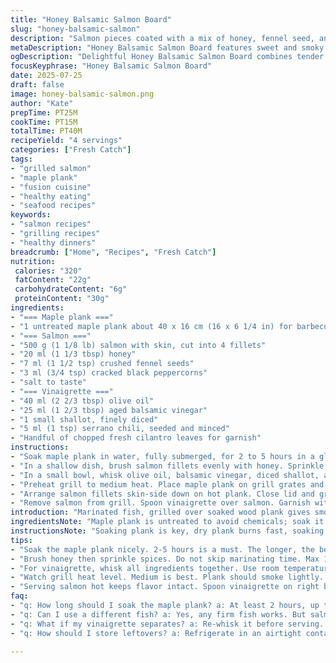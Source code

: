 ```yaml
---
title: "Honey Balsamic Salmon Board"
slug: "honey-balsamic-salmon"
description: "Salmon pieces coated with a mix of honey, fennel seed, and cracked black pepper. Grilled on a soaked, untreated maple plank. Served with a spicy balsamic vinaigrette made from olive oil, shallots, and serrano peppers instead of jalapeño. A fresh twist with chopped cilantro instead of parsley. Soak plank 2 to 5 hours. Grill 8 to 15 minutes. Quick marinade of 10 minutes. A smoky, sweet, tangy dish with a subtle kick."
metaDescription: "Honey Balsamic Salmon Board features sweet and smoky salmon grilled on maple plank, served with zesty balsamic vinaigrette and fresh cilantro."
ogDescription: "Delightful Honey Balsamic Salmon Board combines tender salmon with smoky maple flavors and a tangy vinaigrette. Perfect for grilling nights."
focusKeyphrase: "Honey Balsamic Salmon Board"
date: 2025-07-25
draft: false
image: honey-balsamic-salmon.png
author: "Kate"
prepTime: PT25M
cookTime: PT15M
totalTime: PT40M
recipeYield: "4 servings"
categories: ["Fresh Catch"]
tags:
- "grilled salmon"
- "maple plank"
- "fusion cuisine"
- "healthy eating"
- "seafood recipes"
keywords:
- "salmon recipes"
- "grilling recipes"
- "healthy dinners"
breadcrumb: ["Home", "Recipes", "Fresh Catch"]
nutrition: 
 calories: "320"
 fatContent: "22g"
 carbohydrateContent: "6g"
 proteinContent: "30g"
ingredients:
- "=== Maple plank ==="
- "1 untreated maple plank about 40 x 16 cm (16 x 6 1/4 in) for barbecue grilling, soaked"
- "=== Salmon ==="
- "500 g (1 1/8 lb) salmon with skin, cut into 4 fillets"
- "20 ml (1 1/3 tbsp) honey"
- "7 ml (1 1/2 tsp) crushed fennel seeds"
- "3 ml (3/4 tsp) cracked black peppercorns"
- "salt to taste"
- "=== Vinaigrette ==="
- "40 ml (2 2/3 tbsp) olive oil"
- "25 ml (1 2/3 tbsp) aged balsamic vinegar"
- "1 small shallot, finely diced"
- "5 ml (1 tsp) serrano chili, seeded and minced"
- "Handful of chopped fresh cilantro leaves for garnish"
instructions:
- "Soak maple plank in water, fully submerged, for 2 to 5 hours in a glass dish approx 33 x 23 cm (13 x 9 in)."
- "In a shallow dish, brush salmon fillets evenly with honey. Sprinkle with crushed fennel and black pepper. Salt lightly. Cover and chill at least 10 minutes."
- "In a small bowl, whisk olive oil, balsamic vinegar, diced shallot, and minced serrano chili. Season with salt and pepper. Set aside."
- "Preheat grill to medium heat. Place maple plank on grill grates and heat 8 to 15 minutes until beginning to smoke."
- "Arrange salmon fillets skin-side down on hot plank. Close lid and grill 8 to 15 minutes until desired doneness."
- "Remove salmon from grill. Spoon vinaigrette over salmon. Garnish with fresh cilantro leaves. Serve immediately."
introduction: "Marinated fish, grilled over soaked wood plank gives smoke and sweetness mixing. Honey tames the fennel and pepper bite. Vinaigrette with balsamic acid punch, olive oil smoothness, shallot sharpness, and serrano chili heat. Different from jalapeño. Cilantro fresh twist, replacing parsley. Grill time moves fast, must watch. Fish juicy, skin crisp. Maple plank soaks long for flavor bursts. Balancing sweet, spicy, tangy — no frills, just punch. Quick, rustic, gets smoky notes under lid. Four fillets on board. Perfect for a no-fuss grill night. A bit tangy, smoky, sharp, tender. Cook time depends on thickness, 8 to 15 minutes range works."
ingredientsNote: "Maple plank is untreated to avoid chemicals; soak it at least 2 hours, longer if possible, up to 5 hours. This soaking prevents burning and allows subtle smoky infusion into salmon. Honey quantity reduced from usual; too much coats too thick, might burn. Fennel seed crushed fine, not powdered, lends aromatic crunch with black pepper. Serrano chili chosen to swap jalapeño, adds sharper heat and fruity notes. Cilantro instead of parsley brings fresh, citrusy edge — adjust if not preferred. Vinegar slightly dialed down for balanced acidity, olive oil smooths it out. Shallot dice must be fine to blend well in vinaigrette; rough pieces distract. Salmon portion set for four servings, skin on retains moisture and crisps nicely."
instructionsNote: "Soaking plank is key, dry plank burns fast, soaking protects and infuses smoke. Use a glass or ceramic dish to avoid flavor transfer. Honey brush then spices applied — don’t skip chilling step; it helps flavors set but keep under 15 minutes so fish stays fresh. Whisk vinaigrette ingredients at once, temperature room or slightly cooled for better emulsification. Grill preheated with plank on to ignite subtle smoke, keep heat medium to avoid flare-ups. Once salmon is on plank, close lid—pressure holds heat to cook evenly and smoke absorbs. Check after 8 minutes, total grill time depends on thickness and grill heat; be ready to pull to avoid drying. Serve hot, spoon vinaigrette right before eating to keep brightness and texture. Cilantro garnish last second, no heavy mixing; delicate leaves wilt fast over heat."
tips:
- "Soak the maple plank nicely. 2-5 hours is a must. The longer, the better. Water keeps it from burning. Adds flavor too. Use a glass dish."
- "Brush honey then sprinkle spices. Do not skip marinating time. Max 15 minutes chill time. Flavors mix but fish stays fresh. Too long may compromise texture."
- "For vinaigrette, whisk all ingredients together. Use room temperature items to blend well. Aged balsamic adds depth. Serrano chili gives a nice punch."
- "Watch grill heat level. Medium is best. Plank should smoke lightly. Too hot means flare-ups, burnt salmon. Keep an eye on it."
- "Serving salmon hot keeps flavor intact. Spoon vinaigrette on right before serving. Garnish with cilantro last to avoid wilting."
faq:
- "q: How long should I soak the maple plank? a: At least 2 hours, up to 5 hours. Longer gives better flavor infusion. Avoid burning. Use water."
- "q: Can I use a different fish? a: Yes, any firm fish works. But salmon has specific flavor notes. Cooking times vary by thickness too."
- "q: What if my vinaigrette separates? a: Re-whisk it before serving. Room temperature helps mix. Adding mustard can help emulsify too."
- "q: How should I store leftovers? a: Refrigerate in an airtight container. Best eaten within 2 days. Reheat gently to avoid drying out."

---
```

